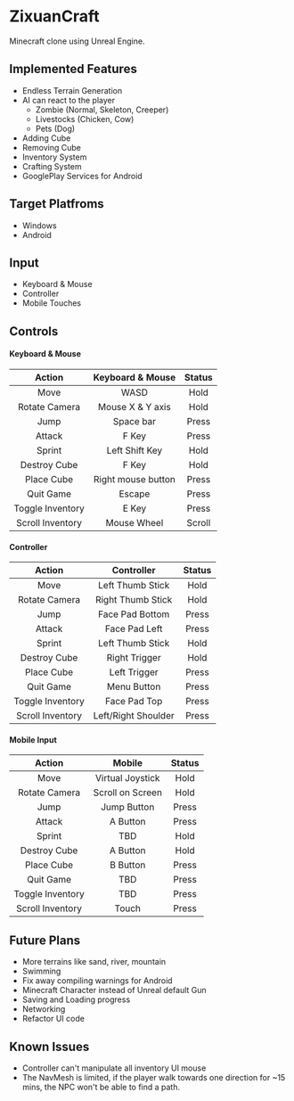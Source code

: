 # ZixuanCraft
Minecraft clone using Unreal Engine.

## Implemented Features
- Endless Terrain Generation
- AI can react to the player
    - Zombie (Normal, Skeleton, Creeper)
    - Livestocks (Chicken, Cow)
    - Pets (Dog)
- Adding Cube
- Removing Cube
- Inventory System
- Crafting System
- GooglePlay Services for Android
 
## Target Platfroms
- Windows
- Android

## Input
- Keyboard & Mouse
- Controller
- Mobile Touches

## Controls
#### Keyboard & Mouse
| Action           | Keyboard & Mouse    | Status             |
|:----------------:|:-------------------:|:------------------:|
| Move             | WASD                | Hold               |
| Rotate Camera    | Mouse X & Y axis    | Hold               |
| Jump             | Space bar           | Press              |
| Attack           | F Key               | Press              |
| Sprint           | Left Shift Key      | Hold               |
| Destroy Cube     | F Key               | Hold               |
| Place Cube       | Right mouse button  | Press              |
| Quit Game        | Escape              | Press              |
| Toggle Inventory | E Key               | Press              |
| Scroll Inventory | Mouse Wheel         | Scroll             |

#### Controller
| Action           | Controller          | Status             |
|:---------------: |:-------------------:|:------------------:|
| Move             | Left Thumb Stick    | Hold               |
| Rotate Camera    | Right Thumb Stick   | Hold               |
| Jump             | Face Pad Bottom     | Press              |
| Attack           | Face Pad Left       | Press              |
| Sprint           | Left Thumb Stick    | Hold               |
| Destroy Cube     | Right Trigger       | Hold               |
| Place Cube       | Left Trigger        | Press              |
| Quit Game        | Menu Button         | Press              |
| Toggle Inventory | Face Pad Top        | Press              |
| Scroll Inventory | Left/Right Shoulder | Press              |
 
#### Mobile Input
| Action           | Mobile              | Status             |
|:---------------: |:-------------------:|:------------------:|
| Move             | Virtual Joystick    | Hold               |
| Rotate Camera    | Scroll on Screen    | Hold               |
| Jump             | Jump Button         | Press              |
| Attack           | A Button            | Press              |
| Sprint           | TBD                 | Hold               |
| Destroy Cube     | A Button            | Hold               |
| Place Cube       | B Button            | Press              |
| Quit Game        | TBD                 | Press              |
| Toggle Inventory | TBD                 | Press              |
| Scroll Inventory | Touch               | Press              |

## Future Plans
- More terrains like sand, river, mountain
- Swimming
- Fix away compiling warnings for Android
- Minecraft Character instead of Unreal default Gun
- Saving and Loading progress
- Networking
- Refactor UI code

## Known Issues
- Controller can't manipulate all inventory UI mouse
- The NavMesh is limited, if the player walk towards one direction for ~15 mins, the NPC won't be able to find a path.
